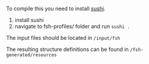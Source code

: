 To compile this you need to install [sushi](https://fshschool.org/docs/sushi/installation/).

1. install sushi
2. navigate to fsh-profiles/ folder and run `sushi .`

The input files should be located in `/input/fsh`

The resulting structure definitions can be found in `/fsh-generated/resources`
